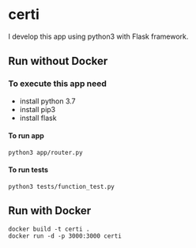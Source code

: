 # certi

I develop this app using python3 with Flask framework.

## Run without Docker
### To execute this app need
- install python 3.7
- install pip3
- install flask

#### To run app
```
python3 app/router.py
```

#### To run tests
```
python3 tests/function_test.py
```

## Run with Docker

```
docker build -t certi .
docker run -d -p 3000:3000 certi
```
